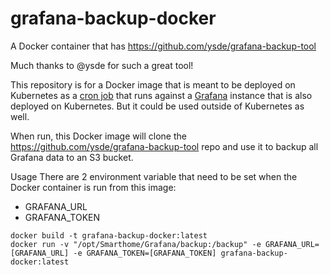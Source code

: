 # grafana-backup-docker
A Docker container that has https://github.com/ysde/grafana-backup-tool

Much thanks to @ysde for such a great tool!

This repository is for a Docker image that is meant to be deployed on Kubernetes as a [cron job](https://kubernetes.io/docs/concepts/workloads/controllers/cron-jobs/) that runs against a [Grafana](https://grafana.com/) instance that is also deployed on Kubernetes. But it could be used outside of Kubernetes as well.

When run, this Docker image will clone the https://github.com/ysde/grafana-backup-tool repo and use it to backup all Grafana data to an S3 bucket.

Usage
There are 2 environment variable that need to be set when the Docker container is run from this image:
* GRAFANA_URL
* GRAFANA_TOKEN

```
docker build -t grafana-backup-docker:latest
docker run -v "/opt/Smarthome/Grafana/backup:/backup" -e GRAFANA_URL=[GRAFANA_URL] -e GRAFANA_TOKEN=[GRAFANA_TOKEN] grafana-backup-docker:latest
```
